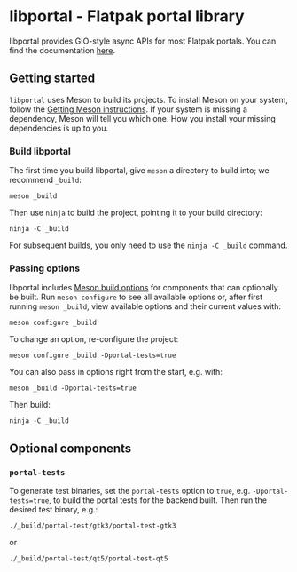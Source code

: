 libportal - Flatpak portal library
==================================

libportal provides GIO-style async APIs for most Flatpak portals. You can find
the documentation [here](https://flatpak.github.io/libportal/).

## Getting started

`libportal` uses Meson to build its projects. To install Meson on your system,
follow the [Getting Meson instructions][1]. If your system is missing a
dependency, Meson will tell you which one. How you install your missing
dependencies is up to you.

### Build libportal

The first time you build libportal, give `meson` a directory to build into; we
recommend `_build`:

```
meson _build
```

Then use `ninja` to build the project, pointing it to your build directory:

```
ninja -C _build
```

For subsequent builds, you only need to use the `ninja -C _build` command.

### Passing options

libportal includes [Meson build options][2] for components that can optionally
be built. Run `meson configure` to see all available options or,
after first running `meson _build`, view available options and their current
values with:

```
meson configure _build
```

To change an option, re-configure the project:

```
meson configure _build -Dportal-tests=true
```

You can also pass in options right from the start, e.g. with:

```
meson _build -Dportal-tests=true
```

Then build:

```
ninja -C _build
```

## Optional components

### `portal-tests`

To generate test binaries, set the `portal-tests` option to `true`,
e.g. `-Dportal-tests=true`, to build the portal tests for the backend
built. Then run the desired test binary, e.g.:

```
./_build/portal-test/gtk3/portal-test-gtk3
```

or

```
./_build/portal-test/qt5/portal-test-qt5
```

[1]: https://mesonbuild.com/Getting-meson.html
[2]: https://mesonbuild.com/Build-options.html#build-options
